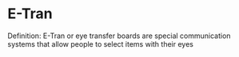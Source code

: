 # E-Tran

Definition: E-Tran or eye transfer boards are special communication systems that allow people to select items with their eyes